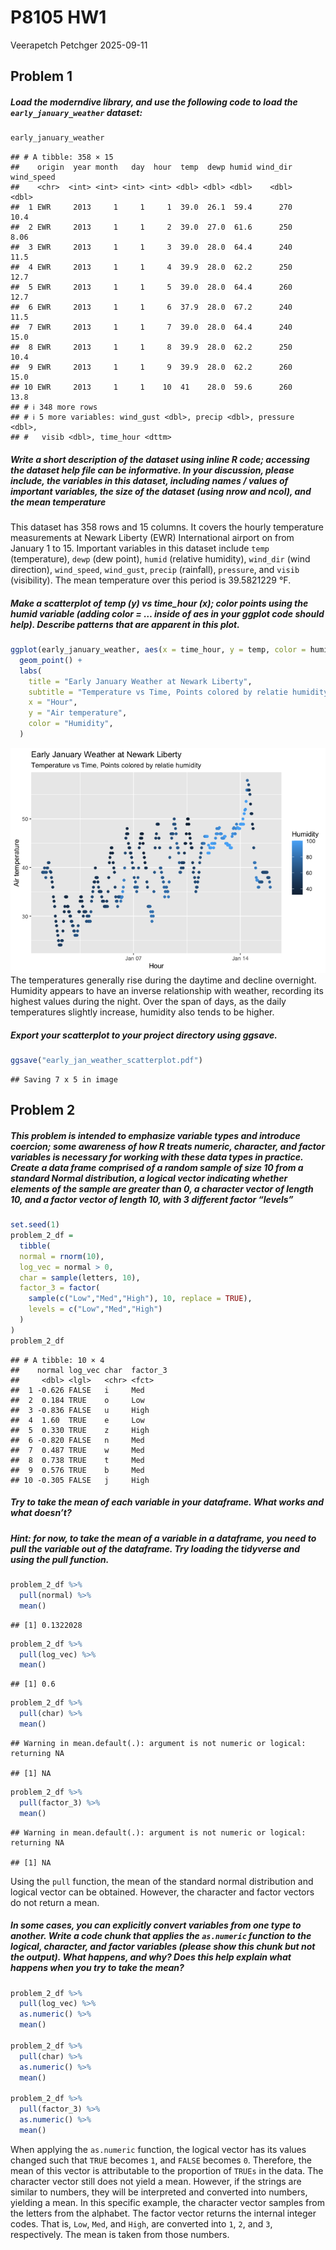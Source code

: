 P8105 HW1
================
Veerapetch Petchger
2025-09-11

## Problem 1

##### Load the moderndive library, and use the following code to load the `early_january_weather` dataset:

``` r
early_january_weather
```

    ## # A tibble: 358 × 15
    ##    origin  year month   day  hour  temp  dewp humid wind_dir wind_speed
    ##    <chr>  <int> <int> <int> <int> <dbl> <dbl> <dbl>    <dbl>      <dbl>
    ##  1 EWR     2013     1     1     1  39.0  26.1  59.4      270      10.4 
    ##  2 EWR     2013     1     1     2  39.0  27.0  61.6      250       8.06
    ##  3 EWR     2013     1     1     3  39.0  28.0  64.4      240      11.5 
    ##  4 EWR     2013     1     1     4  39.9  28.0  62.2      250      12.7 
    ##  5 EWR     2013     1     1     5  39.0  28.0  64.4      260      12.7 
    ##  6 EWR     2013     1     1     6  37.9  28.0  67.2      240      11.5 
    ##  7 EWR     2013     1     1     7  39.0  28.0  64.4      240      15.0 
    ##  8 EWR     2013     1     1     8  39.9  28.0  62.2      250      10.4 
    ##  9 EWR     2013     1     1     9  39.9  28.0  62.2      260      15.0 
    ## 10 EWR     2013     1     1    10  41    28.0  59.6      260      13.8 
    ## # ℹ 348 more rows
    ## # ℹ 5 more variables: wind_gust <dbl>, precip <dbl>, pressure <dbl>,
    ## #   visib <dbl>, time_hour <dttm>

##### Write a short description of the dataset using inline R code; accessing the dataset help file can be informative. In your discussion, please include, the variables in this dataset, including names / values of important variables, the size of the dataset (using nrow and ncol), and the mean temperature

This dataset has 358 rows and 15 columns. It covers the hourly
temperature measurements at Newark Liberty (EWR) International airport
on from January 1 to 15. Important variables in this dataset include
`temp` (temperature), `dewp` (dew point), `humid` (relative humidity),
`wind_dir` (wind direction), `wind_speed`, `wind_gust`, `precip`
(rainfall), `pressure`, and `visib` (visibility). The mean temperature
over this period is 39.5821229 °F.

##### Make a scatterplot of temp (y) vs time_hour (x); color points using the humid variable (adding color = … inside of aes in your ggplot code should help). Describe patterns that are apparent in this plot.

``` r
ggplot(early_january_weather, aes(x = time_hour, y = temp, color = humid)) +
  geom_point() +
  labs(
    title = "Early January Weather at Newark Liberty",
    subtitle = "Temperature vs Time, Points colored by relatie humidity",
    x = "Hour",
    y = "Air temperature",
    color = "Humidity",
  )
```

![](p8105_hw1_vp2587_files/figure-gfm/scatterplot-1.png)<!-- --> The
temperatures generally rise during the daytime and decline overnight.
Humidity appears to have an inverse relationship with weather, recording
its highest values during the night. Over the span of days, as the daily
temperatures slightly increase, humidity also tends to be higher.

##### Export your scatterplot to your project directory using ggsave.

``` r
ggsave("early_jan_weather_scatterplot.pdf")
```

    ## Saving 7 x 5 in image

## Problem 2

##### This problem is intended to emphasize variable types and introduce coercion; some awareness of how R treats numeric, character, and factor variables is necessary for working with these data types in practice. Create a data frame comprised of a random sample of size 10 from a standard Normal distribution, a logical vector indicating whether elements of the sample are greater than 0, a character vector of length 10, and a factor vector of length 10, with 3 different factor “levels”

``` r
set.seed(1)
problem_2_df =
  tibble(
  normal = rnorm(10),
  log_vec = normal > 0,
  char = sample(letters, 10),
  factor_3 = factor(
    sample(c("Low","Med","High"), 10, replace = TRUE),
    levels = c("Low","Med","High")
  )
)
problem_2_df
```

    ## # A tibble: 10 × 4
    ##    normal log_vec char  factor_3
    ##     <dbl> <lgl>   <chr> <fct>   
    ##  1 -0.626 FALSE   i     Med     
    ##  2  0.184 TRUE    o     Low     
    ##  3 -0.836 FALSE   u     High    
    ##  4  1.60  TRUE    e     Low     
    ##  5  0.330 TRUE    z     High    
    ##  6 -0.820 FALSE   n     Med     
    ##  7  0.487 TRUE    w     Med     
    ##  8  0.738 TRUE    t     Med     
    ##  9  0.576 TRUE    b     Med     
    ## 10 -0.305 FALSE   j     High

##### Try to take the mean of each variable in your dataframe. What works and what doesn’t?

##### Hint: for now, to take the mean of a variable in a dataframe, you need to pull the variable out of the dataframe. Try loading the tidyverse and using the pull function.

``` r
problem_2_df %>%
  pull(normal) %>%
  mean()
```

    ## [1] 0.1322028

``` r
problem_2_df %>%
  pull(log_vec) %>%
  mean()
```

    ## [1] 0.6

``` r
problem_2_df %>%
  pull(char) %>%
  mean()
```

    ## Warning in mean.default(.): argument is not numeric or logical: returning NA

    ## [1] NA

``` r
problem_2_df %>%
  pull(factor_3) %>%
  mean()
```

    ## Warning in mean.default(.): argument is not numeric or logical: returning NA

    ## [1] NA

Using the `pull` function, the mean of the standard normal distribution
and logical vector can be obtained. However, the character and factor
vectors do not return a mean.

##### In some cases, you can explicitly convert variables from one type to another. Write a code chunk that applies the `as.numeric` function to the logical, character, and factor variables (please show this chunk but not the output). What happens, and why? Does this help explain what happens when you try to take the mean?

``` r
problem_2_df %>%
  pull(log_vec) %>%
  as.numeric() %>%
  mean()

problem_2_df %>%
  pull(char) %>%
  as.numeric() %>%
  mean()

problem_2_df %>%
  pull(factor_3) %>%
  as.numeric() %>%
  mean()
```

When applying the `as.numeric` function, the logical vector has its
values changed such that `TRUE` becomes `1`, and `FALSE` becomes `0`.
Therefore, the mean of this vector is attributable to the proportion of
`TRUEs` in the data. The character vector still does not yield a mean.
However, if the strings are similar to numbers, they will be interpreted
and converted into numbers, yielding a mean. In this specific example,
the character vector samples from the letters from the alphabet. The
factor vector returns the internal integer codes. That is, `Low`, `Med`,
and `High`, are converted into `1`, `2`, and `3`, respectively. The mean
is taken from those numbers.
